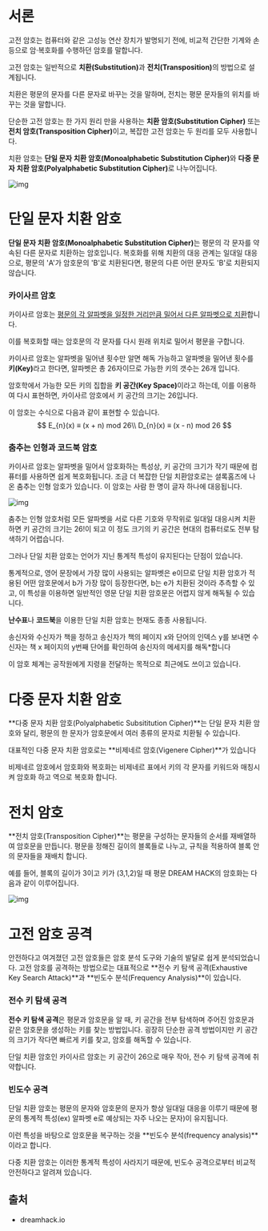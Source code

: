 <h1>서론</h1>

고전 암호는 컴퓨터와 같은 고성능 연산 장치가 발명되기 전에, 비교적 간단한 기계와 손 등으로 암·복호화를 수행하던 암호를 말합니다.

고전 암호는 일반적으로 <b>치환(Substitution)</b>과 <b>전치(Transposition)</b>의 방법으로 설계됩니다.

치환은 평문의 문자를 다른 문자로 바꾸는 것을 말하며, 전치는 평문 문자들의 위치를 바꾸는 것을 말합니다.

단순한 고전 암호는 한 가지 원리 만을 사용하는 <b>치환 암호(Substitution Cipher)</b> 또는 <b>전치 암호(Transposition Cipher)</b>이고, 복잡한 고전 암호는 두 원리를 모두 사용합니다.

치환 암호는 <b>단일 문자 치환 암호(Monoalphabetic Substitution Cipher)</b>와 <b>다중 문자 치환 암호(Polyalphabetic Substitution Cipher)</b>로 나누어집니다.

![img](https://dreamhack-lecture.s3.ap-northeast-2.amazonaws.com/media/d6efb28a5db8c43dda752789174bba427d970d78f4d3ffb120e3f154dea7d18a.png)

<h1>단일 문자 치환 암호</h1>

<b>단일 문자 치환 암호(Monoalphabetic Substitution Cipher)</b>는 평문의 각 문자를 약속된 다른 문자로 치환하는 암호입니다. 복호화를 위해 치환의 대응 관계는 일대일 대응으로, 평문의 'A'가 암호문의 'B'로 치환된다면, 평문의 다른 어떤 문자도 'B'로 치환되지 않습니다.

<h3>카이사르 암호</h3>

카이사르 암호는 <u>평문의 각 알파벳을 일정한 거리만큼 밀어서 다른 알파벳으로 치환</u>합니다.

이를 복호화할 때는 암호문의 각 문자를 다시 원래 위치로 밀어서 평문을 구합니다.

카이사르 암호는 알파벳을 밀어낸 횟수만 알면 해독 가능하고 알파벳을 밀어낸 횟수를 <b>키(Key)</b>라고 한다면, 알파벳은 총 26자이므로 가능한 키의 갯수는 26개 입니다.

암호학에서 가능한 모든 키의 집합을 <b>키 공간(Key Space)</b>이라고 하는데, 이를 이용하여 다시 표현하면, 카이사르 암호에서 키 공간의 크기는 26입니다.

이 암호는 수식으로 다음과 같이 표현할 수 있습니다.
$$
E_{n}(x) ≡ (x + n) mod 26\\
D_{n}(x) ≡ (x - n) mod 26
$$

<h3>춤추는 인형과 코드북 암호</h3>

카이사르 암호는 알파벳을 밀어서 암호화하는 특성상, 키 공간의 크기가 작기 때문에 컴퓨터를 사용하면 쉽게 복호화됩니다. 조금 더 복잡한 단일 치환암호로는 셜록홈즈에 나온 춤추는 인형 암호가 있습니다. 이 암호는 사람 한 명이 글자 하나에 대응됩니다.

![img](https://dreamhack-lecture.s3.ap-northeast-2.amazonaws.com/media/070fe8ef6b04f691dba7da760289eee579e80062ac701cd8fb01def3c9119ec8.png)

춤추는 인형 암호처럼 모든 알파벳을 서로 다른 기호와 무작위로 일대일 대응시켜 치환하면 키 공간의 크기는 26!이 되고 이 정도 크기의 키 공간은 현대의 컴퓨터로도 전부 탐색하기 어렵습니다.

그러나 단일 치환 암호는 언어가 지닌 통계적 특성이 유지된다는 단점이 있습니다.

통계적으로, 영어 문장에서 가장 많이 사용되는 알파벳은 e이므로 단일 치환 암호가 적용된 어떤 암호문에서 b가 가장 많이 등장한다면, b는 e가 치환된 것이라 추측할 수 있고, 이 특성을 이용하면 일반적인 영문 단일 치환 암호문은 어렵지 않게 해독될 수 있습니다.

**난수표**나 **코드북**을 이용한 단일 치환 암호는 현재도 종종 사용됩니다.

송신자와 수신자가 책을 정하고 송신자가 책의 페이지 x와 단어의 인덱스 y를 보내면 수신자는 책 x 페이지의 y번째 단어를 확인하여 송신자의 메세지를 해독*합니다

이 암호 체계는 공작원에게 지령을 전달하는 목적으로 최근에도 쓰이고 있습니다.

<h1>다중 문자 치환 암호</h1>

**다중 문자 치환 암호(Polyalphabetic Subsititution Cipher)**는 단일 문자 치환 암호와 달리, 평문의 한 문자가 암호문에서 여러 종류의 문자로 치환될 수 있습니다.

대표적인 다중 문자 치환 암호로는 **비제네르 암호(Vigenere Cipher)**가 있습니다

비제네르 암호에서 암호화와 복호화는 비제네르 표에서 키의 각 문자를 키워드와 매칭시켜 암호화 하고 역으로 복호화 합니다.

<h1>전치 암호</h1>

**전치 암호(Transposition Cipher)**는 평문을 구성하는 문자들의 순서를 재배열하여 암호문을 만듭니다. 평문을 정해진 길이의 블록들로 나누고, 규칙을 적용하여 블록 안의 문자들을 재배치 합니다.

예를 들어, 블록의 길이가 3이고 키가 (3,1,2)일 때 평문 DREAM HACK의 암호화는 다음과 같이 이루어집니다.

![img](https://dreamhack-lecture.s3.ap-northeast-2.amazonaws.com/media/dde671d51ab23339aadc6ca583ed28ea5bf948abfabe9ab7f6f59af6cd47ec31.png)

<h1>고전 암호 공격</h1>

안전하다고 여겨졌던 고전 암호들은 암호 분석 도구와 기술의 발달로 쉽게 분석되었습니다. 고전 암호를 공격하는 방법으로는 대표적으로 **전수 키 탐색 공격(Exhaustive Key Search Attack)**과 **빈도수 분석(Frequency Analysis)**이 있습니다.

<h3>전수 키 탐색 공격</h3>

**전수 키 탐색 공격**은 평문과 암호문을 알 때, 키 공간을 전부 탐색하며 주어진 암호문과 같은 암호문을 생성하는 키를 찾는 방법입니다. 굉장히 단순한 공격 방법이지만 키 공간의 크기가 작다면 빠르게 키를 찾고, 암호를 해독할 수 있습니다.

단일 치환 암호인 카이사르 암호는 키 공간이 26으로 매우 작아, 전수 키 탐색 공격에 취약합니다.

<h3>빈도수 공격</h3>

단일 치환 암호는 평문의 문자와 암호문의 문자가 항상 일대일 대응을 이루기 때문에 평문의 통계적 특성(ex) 알파벳 e로 예상되는 자주 나오는 문자)이 유지됩니다.

이런 특성을 바탕으로 암호문을 복구하는 것을 **빈도수 분석(frequency analysis)**이라고 합니다.

다중 치환 암호는 이러한 통계적 특성이 사라지기 때문에, 빈도수 공격으로부터 비교적 안전하다고 알려져 있습니다.



<h2>출처</h2>

- <a herf="dreamhack.io">dreamhack.io</a>